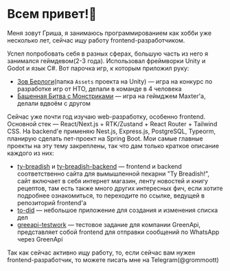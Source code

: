 # Всем привет!👋
Меня зовут Гриша, я занимаюсь программированием как хобби уже несколько лет, сейчас ищу работу frontend-разработчиком.

Успел попробовать себя в разных сферах, большую часть из него я занимался геймдевом(2-3 года). Использовал фреймворки Unity и Godot и язык C#. Вот парочка игр, к которым приложил руку:
 - [Зов Берлоги](https://github.com/grommoott/ipmnn)(папка `Assets` проекта на Unity) — игра на конкурс по разработке игр от НТО, делали в команде в 4 человека
 - [Башенная Битва с Монстриками](https://slimechannel.itch.io/tbwm2) — игра на геймджем Maxter'а, делали вдвоём с другом

Сейчас уже почти год изучаю web-разработку, особенно frontend. Основной стек — React/Next.js + RTK/Zustand + React Router + Tailwind CSS. На backend'е применяю Nest.js, Express.js, PostgreSQL, Typeorm, планирую сделать пет-проект на Spring Boot. Мои самые главные проекты на эту тему закреплены, так что дам только краткое описание каждого из них:
 - [ty-breadish](https://github.com/grommoott/ty-breadish) и [ty-breadish-backend](https://github.com/grommoott/ty-breadish-backend) — frontend и backend соответственно сайта для вымышленной пекарни "Ty Breadish!", сайт включает в себя интернет магазин, ленту новостей и книгу рецептов, там есть также много других интересных фич, если хотите подробнее ознакомиться, то переходите по ссылке, ведущей в репозиторий frontend'а
 - [to-did](https://github.com/grommoott/to-did) — небольшое приложение для создания и изменения списка дел
 - [greeapi-testwork](https://github.com/grommoott/greenapi-testwork) — тестовое задание для компании GreenApi, представляет собой frontend для отправки сообщений по WhatsApp через GreenApi

Так как сейчас активно ищу работу, то, если сейчас вам нужен frontend-разработчик, то можете писать мне на Telegram(@grommoott)
